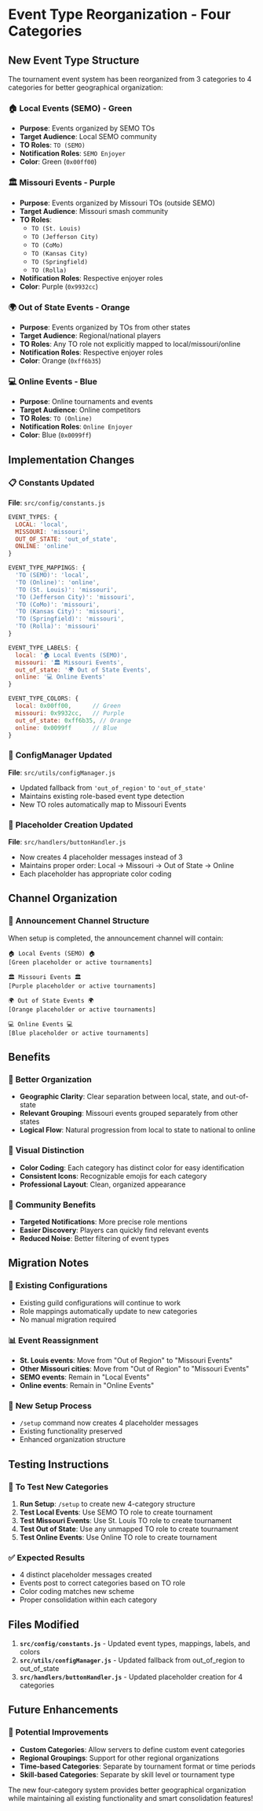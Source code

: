 # Event Type Reorganization - Four Categories

## New Event Type Structure

The tournament event system has been reorganized from 3 categories to 4 categories for better geographical organization:

### 🏠 **Local Events (SEMO)** - Green
- **Purpose**: Events organized by SEMO TOs
- **Target Audience**: Local SEMO community
- **TO Roles**: `TO (SEMO)`
- **Notification Roles**: `SEMO Enjoyer`
- **Color**: Green (`0x00ff00`)

### 🏛️ **Missouri Events** - Purple
- **Purpose**: Events organized by Missouri TOs (outside SEMO)
- **Target Audience**: Missouri smash community
- **TO Roles**: 
  - `TO (St. Louis)`
  - `TO (Jefferson City)`
  - `TO (CoMo)`
  - `TO (Kansas City)`
  - `TO (Springfield)`
  - `TO (Rolla)`
- **Notification Roles**: Respective enjoyer roles
- **Color**: Purple (`0x9932cc`)

### 🌍 **Out of State Events** - Orange
- **Purpose**: Events organized by TOs from other states
- **Target Audience**: Regional/national players
- **TO Roles**: Any TO role not explicitly mapped to local/missouri/online
- **Notification Roles**: Respective enjoyer roles
- **Color**: Orange (`0xff6b35`)

### 💻 **Online Events** - Blue
- **Purpose**: Online tournaments and events
- **Target Audience**: Online competitors
- **TO Roles**: `TO (Online)`
- **Notification Roles**: `Online Enjoyer`
- **Color**: Blue (`0x0099ff`)

## Implementation Changes

### 📋 **Constants Updated**
**File**: `src/config/constants.js`

```javascript
EVENT_TYPES: {
  LOCAL: 'local',
  MISSOURI: 'missouri',
  OUT_OF_STATE: 'out_of_state', 
  ONLINE: 'online'
}

EVENT_TYPE_MAPPINGS: {
  'TO (SEMO)': 'local',
  'TO (Online)': 'online',
  'TO (St. Louis)': 'missouri',
  'TO (Jefferson City)': 'missouri',
  'TO (CoMo)': 'missouri',
  'TO (Kansas City)': 'missouri',
  'TO (Springfield)': 'missouri',
  'TO (Rolla)': 'missouri'
}

EVENT_TYPE_LABELS: {
  local: '🏠 Local Events (SEMO)',
  missouri: '🏛️ Missouri Events',
  out_of_state: '🌍 Out of State Events',
  online: '💻 Online Events'
}

EVENT_TYPE_COLORS: {
  local: 0x00ff00,      // Green
  missouri: 0x9932cc,   // Purple
  out_of_state: 0xff6b35, // Orange
  online: 0x0099ff      // Blue
}
```

### 🔧 **ConfigManager Updated**
**File**: `src/utils/configManager.js`

- Updated fallback from `'out_of_region'` to `'out_of_state'`
- Maintains existing role-based event type detection
- New TO roles automatically map to Missouri Events

### 🎯 **Placeholder Creation Updated**
**File**: `src/handlers/buttonHandler.js`

- Now creates 4 placeholder messages instead of 3
- Maintains proper order: Local → Missouri → Out of State → Online
- Each placeholder has appropriate color coding

## Channel Organization

### 📢 **Announcement Channel Structure**
When setup is completed, the announcement channel will contain:

```
🏠 Local Events (SEMO) 🏠
[Green placeholder or active tournaments]

🏛️ Missouri Events 🏛️
[Purple placeholder or active tournaments]

🌍 Out of State Events 🌍
[Orange placeholder or active tournaments]

💻 Online Events 💻
[Blue placeholder or active tournaments]
```

## Benefits

### 🎯 **Better Organization**
- **Geographic Clarity**: Clear separation between local, state, and out-of-state
- **Relevant Grouping**: Missouri events grouped separately from other states
- **Logical Flow**: Natural progression from local to state to national to online

### 🎨 **Visual Distinction**
- **Color Coding**: Each category has distinct color for easy identification
- **Consistent Icons**: Recognizable emojis for each category
- **Professional Layout**: Clean, organized appearance

### 👥 **Community Benefits**
- **Targeted Notifications**: More precise role mentions
- **Easier Discovery**: Players can quickly find relevant events
- **Reduced Noise**: Better filtering of event types

## Migration Notes

### 🔄 **Existing Configurations**
- Existing guild configurations will continue to work
- Role mappings automatically update to new categories
- No manual migration required

### 📊 **Event Reassignment**
- **St. Louis events**: Move from "Out of Region" to "Missouri Events"
- **Other Missouri cities**: Move from "Out of Region" to "Missouri Events"
- **SEMO events**: Remain in "Local Events"
- **Online events**: Remain in "Online Events"

### 🚀 **New Setup Process**
- `/setup` command now creates 4 placeholder messages
- Existing functionality preserved
- Enhanced organization structure

## Testing Instructions

### 🧪 **To Test New Categories**

1. **Run Setup**: `/setup` to create new 4-category structure
2. **Test Local Events**: Use SEMO TO role to create tournament
3. **Test Missouri Events**: Use St. Louis TO role to create tournament  
4. **Test Out of State**: Use any unmapped TO role to create tournament
5. **Test Online Events**: Use Online TO role to create tournament

### ✅ **Expected Results**
- 4 distinct placeholder messages created
- Events post to correct categories based on TO role
- Color coding matches new scheme
- Proper consolidation within each category

## Files Modified

1. **`src/config/constants.js`** - Updated event types, mappings, labels, and colors
2. **`src/utils/configManager.js`** - Updated fallback from out_of_region to out_of_state
3. **`src/handlers/buttonHandler.js`** - Updated placeholder creation for 4 categories

## Future Enhancements

### 🔮 **Potential Improvements**
- **Custom Categories**: Allow servers to define custom event categories
- **Regional Groupings**: Support for other regional organizations
- **Time-based Categories**: Separate by tournament format or time periods
- **Skill-based Categories**: Separate by skill level or tournament type

The new four-category system provides better geographical organization while maintaining all existing functionality and smart consolidation features!
